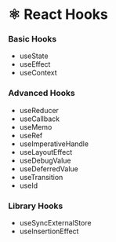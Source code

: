 # ⚛️ React Hooks

### Basic Hooks

* useState
* useEffect
* useContext

### Advanced Hooks

* useReducer
* useCallback
* useMemo
* useRef
* useImperativeHandle
* useLayoutEffect
* useDebugValue
* useDeferredValue
* useTransition
* useId

### Library Hooks

* useSyncExternalStore
* useInsertionEffect
